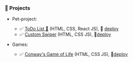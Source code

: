 ### 🚨 Projects

- Pet-project:

  - ✅ [ToDo List 🧾](https://github.com/viktor-drok/React-ToDo-List) (HTML, CSS, React JS), 📂 [deploy](https://viktor-drok.github.io/React-ToDo-List/)
  - ✅ [Custom Swiper](https://github.com/viktor-drok/hand-made-swiper) (HTML, CSS JS), 📂[deploy](https://viktor-drok.github.io/hand-made-swiper/)

- Games:
  - ✅ [Conway's Game of Life](https://github.com/viktor-drok/gol-rev2) (HTML, CSS JS), 📂[deploy](https://viktor-drok.github.io/gol-rev2/)

